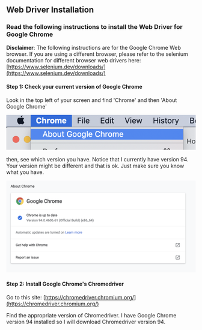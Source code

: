 ## Web Driver Installation

### Read the following instructions to install the Web Driver for Google Chrome

**Disclaimer**: The following instructions are for the Google Chrome Web browser. If you are using a different browser, please refer to the selenium 
documentation for different browser web drivers here: [https://www.selenium.dev/downloads/](https://www.selenium.dev/downloads/)

#### Step 1: Check your current version of Google Chrome
Look in the top left of your screen and find 'Chrome' and then 'About Google Chrome'

![](./images/AboutChrome.png)

then, see which version you have. Notice that I currently have version 94. Your version might be different and that is ok. Just make sure you
know what you have.

![](./images/ChromeVersion.png)


#### Step 2: Install Google Chrome's Chromedriver
Go to this site: [https://chromedriver.chromium.org/](https://chromedriver.chromium.org/)

Find the appropriate version of Chromedriver. I have Google Chrome version 94 installed so I will download Chromedriver version 94. 



